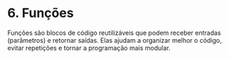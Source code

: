# 6. Funções

Funções são blocos de código reutilizáveis que podem receber entradas (parâmetros) e retornar saídas. Elas ajudam a organizar melhor o código, evitar repetições e tornar a programação mais modular.
